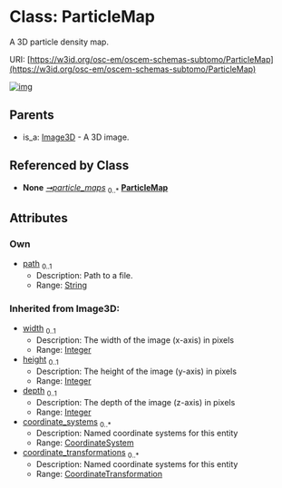 
# Class: ParticleMap

A 3D particle density map.

URI: [https://w3id.org/osc-em/oscem-schemas-subtomo/ParticleMap](https://w3id.org/osc-em/oscem-schemas-subtomo/ParticleMap)


[![img](https://yuml.me/diagram/nofunky;dir:TB/class/[Average]++-%20particle_maps%200..*>[ParticleMap&#124;path:string%20%3F;width(i):integer%20%3F;height(i):integer%20%3F;depth(i):integer%20%3F],[Image3D]^-[ParticleMap],[Image3D],[CoordinateTransformation],[CoordinateSystem],[Average])](https://yuml.me/diagram/nofunky;dir:TB/class/[Average]++-%20particle_maps%200..*>[ParticleMap&#124;path:string%20%3F;width(i):integer%20%3F;height(i):integer%20%3F;depth(i):integer%20%3F],[Image3D]^-[ParticleMap],[Image3D],[CoordinateTransformation],[CoordinateSystem],[Average])

## Parents

 *  is_a: [Image3D](Image3D.md) - A 3D image.

## Referenced by Class

 *  **None** *[➞particle_maps](average__particle_maps.md)*  <sub>0..\*</sub>  **[ParticleMap](ParticleMap.md)**

## Attributes


### Own

 * [path](path.md)  <sub>0..1</sub>
     * Description: Path to a file.
     * Range: [String](types/String.md)

### Inherited from Image3D:

 * [width](width.md)  <sub>0..1</sub>
     * Description: The width of the image (x-axis) in pixels
     * Range: [Integer](types/Integer.md)
 * [height](height.md)  <sub>0..1</sub>
     * Description: The height of the image (y-axis) in pixels
     * Range: [Integer](types/Integer.md)
 * [depth](depth.md)  <sub>0..1</sub>
     * Description: The depth of the image (z-axis) in pixels
     * Range: [Integer](types/Integer.md)
 * [coordinate_systems](coordinate_systems.md)  <sub>0..\*</sub>
     * Description: Named coordinate systems for this entity
     * Range: [CoordinateSystem](CoordinateSystem.md)
 * [coordinate_transformations](coordinate_transformations.md)  <sub>0..\*</sub>
     * Description: Named coordinate systems for this entity
     * Range: [CoordinateTransformation](CoordinateTransformation.md)
